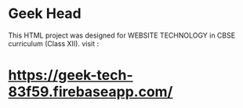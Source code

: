 # Geek Head
This HTML project was designed for WEBSITE TECHNOLOGY in CBSE curriculum (Class XII).
visit : 
# https://geek-tech-83f59.firebaseapp.com/
